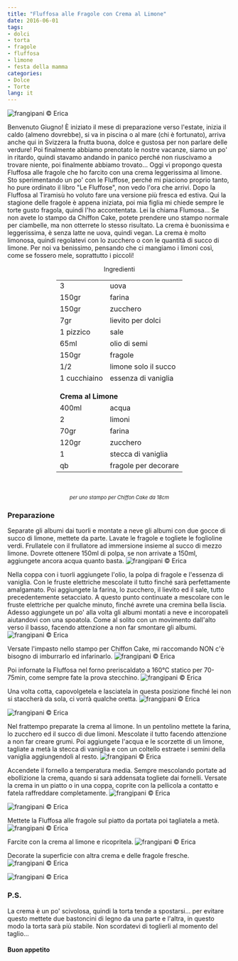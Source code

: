 ```yaml
---
title: "Fluffosa alle Fragole con Crema al Limone"
date: 2016-06-01
tags:
- dolci
- torta
- fragole
- fluffosa
- limone
- festa della mamma
categories:
- Dolce
- Torte
lang: it
---
```

![](header.jpg "frangipani © Erica")

Benvenuto Giugno! È iniziato il mese di preparazione verso l'estate, inizia il caldo (almeno dovrebbe), si va in piscina o al mare (chi è fortunato), arriva anche qui in Svizzera la frutta buona, dolce e gustosa per non parlare delle verdure! Poi finalmente abbiamo prenotato le nostre vacanze, siamo un po' in ritardo, quindi stavamo andando in panico perché non riuscivamo a trovare niente, poi finalmente abbiamo trovato... Oggi vi propongo questa Fluffosa alle fragole che ho farcito con una crema leggerissima al limone. Sto sperimentando un po' con le Fluffose, perché mi piaciono proprio tanto, ho pure ordinato il libro "Le Fluffose", non vedo l'ora che arrivi. Dopo la Fluffosa al Tiramisù ho voluto fare una versione più fresca ed estiva. Qui la stagione delle fragole è appena iniziata, poi mia figlia mi chiede sempre le torte gusto fragola, quindi l'ho accontentata. Lei la chiama Flumosa... Se non avete lo stampo da Chiffon Cake, potete prendere uno stampo normale per ciambelle, ma non otterrete lo stesso risultato. La crema è buonissima e leggerissima, è senza latte ne uova, quindi vegan. La crema è molto limonosa, quindi regolatevi con lo zucchero o con le quantità di succo di limone. Per noi va benissimo, pensando che ci mangiamo i limoni così, come se fossero mele, soprattutto i piccoli!

<div id="wrapper" style="text-align: center">
  <div id="yourdiv" style="display: inline-block;">
    <div class="ingredients">
      <div class="ingredients-title">Ingredienti</div>
      <table>
        <tbody>
          <tr>
            <td>3</td>
            <td>uova</td>
          </tr>
          <tr>
            <td>150gr</td>
            <td>farina</td>
          </tr>
          <tr>
            <td>150gr</td>
            <td>zucchero</td>
          </tr>
          <tr>
            <td>7gr</td>
            <td>lievito per dolci</td>
          </tr>
          <tr>
            <td>1 pizzico</td>
            <td>sale</td>
          </tr>
          <tr>
            <td>65ml</td>
            <td>olio di semi</td>
          </tr>
          <tr>
            <td>150gr</td>
            <td>fragole</td>
          </tr>
          <tr>
            <td>1/2</td>
            <td>limone solo il succo</td>
          </tr>
          <tr>
            <td>1 cucchiaino</td>
            <td>essenza di vaniglia</td>
          </tr>
          <tr style="height: 15px;"></tr>
          <tr>          
            <td colspan="2"><b>Crema al Limone</b></td>
          </tr>      
          <tr>
            <td>400ml</td>
            <td>acqua</td>
          </tr>
          <tr>
            <td>2</td>
            <td>limoni</td>
          </tr>
          <tr>
            <td>70gr</td>
            <td>farina</td>
          </tr>
          <tr>
            <td>120gr</td>
            <td>zucchero</td>
          </tr>
          <tr>
            <td>1</td>
            <td>stecca di vaniglia</td>
          </tr>
          <tr>
            <td>qb</td>
            <td>fragole per decorare</td>
          </tr>
        </tbody>
      </table>
      <br></br>
      <i class="pull-right" style="font-size: 80%;">per uno stampo per Chiffon Cake da 18cm</i>
    </div>
  </div>
</div>


<h3>
  <font color="grey">
    <i class="fa-solid fa-gears"></i>
  </font> Preparazione
</h3>

Separate gli albumi dai tuorli e montate a neve gli albumi con due gocce di succo di limone, mettete da parte. Lavate le fragole e togliete le foglioline verdi. Frullatele con il frullatore ad immersione insieme al succo di mezzo limone. Dovrete ottenere 150ml di polpa, se non arrivate a 150ml, aggiungete ancora acqua quanto basta.
![](fragole.jpg "frangipani © Erica")

Nella coppa con i tuorli aggiungete l'olio, la polpa di fragole e l'essenza di vaniglia. Con le fruste elettriche mescolate il tutto finché sarà perfettamente amalgamato. Poi aggiungete la farina, lo zucchero, il lievito ed il sale, tutto precedentemente setacciato. A questo punto continuate a mescolare con le fruste elettriche per qualche minuto, finché avrete una cremina bella liscia. Adesso aggiungete un po' alla volta gli albumi montati a neve e incoropateli aiutandovi con una spoatola. Come al solito con un movimento dall'alto verso il basso, facendo attenzione a non far smontare gli albumi.
![](impasto.jpg "frangipani © Erica")

Versate l'impasto nello stampo per Chiffon Cake, mi raccomando NON c'è bisogno di imburrarlo ed infarinarlo.
![](teglia.jpg "frangipani © Erica")

Poi infornate la Fluffosa nel forno preriscaldato a 160°C statico per 70-75min, come sempre fate la prova stecchino.
![](sfornata.jpg "frangipani © Erica")

Una volta cotta, capovolgetela e lasciatela in questa posizione finché lei non si staccherà da sola, ci vorrà qualche oretta.
![](capovolta.jpg "frangipani © Erica")

![](fluffosa.jpg "frangipani © Erica")

Nel frattempo preparate la crema al limone. In un pentolino mettete la farina, lo zucchero ed il succo di due limoni. Mescolate il tutto facendo attenzione a non far creare grumi. Poi aggiungete l'acqua e le scorzette di un limone, tagliate a metà la stecca di vaniglia e con un coltello estraete i semini della vaniglia aggiungendoli al resto.
![](pentolino.jpg "frangipani © Erica")

Accendete il fornello a temperatura media. Sempre mescolando portate ad ebollizione la crema, quando si sarà addensata togliete dai fornelli. Versate la crema in un piatto o in una coppa, coprite con la pellicola a contatto e fatela raffreddare completamente.
![](crema1.jpg "frangipani © Erica")

![](crema2.jpg "frangipani © Erica")

Mettete la Fluffosa alle fragole sul piatto da portata poi tagliatela a metà.
![](tagliata.jpg "frangipani © Erica")

Farcite con la crema al limone e ricopritela.
![](farcita.jpg "frangipani © Erica")

Decorate la superficie con altra crema e delle fragole fresche.
![](risultato1.jpg "frangipani © Erica")

![](risultato2.jpg "frangipani © Erica")

<h3>
  <font color="#FFCC00">
    <i class="fa-regular fa-lightbulb"></i>
  </font> P.S.
</h3>

La crema è un po' scivolosa, quindi la torta tende a spostarsi... per evitare questo mettete due bastoncini di legno da una parte e l'altra, in questo modo la torta sarà più stabile. Non scordatevi di toglierli al momento del taglio...

<h4>Buon appetito
  <font color="red">
    <i class="fa-regular fa-face-smile"></i>
  </font>
</h4>
